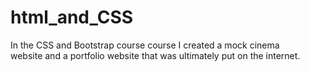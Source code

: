 # html_and_CSS
 In the CSS and Bootstrap course course I created a mock cinema  
website and a portfolio website that was ultimately put on the internet.
